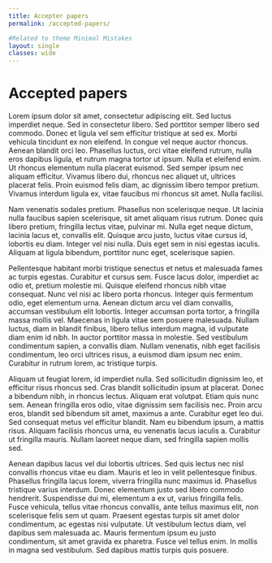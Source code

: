 ```yaml
---
title: Accepter papers
permalink: /accepted-papers/

#Related to theme Minimal Mistakes
layout: single
classes: wide
---
```


# Accepted papers
Lorem ipsum dolor sit amet, consectetur adipiscing elit. Sed luctus imperdiet neque. Sed in consectetur libero. Sed porttitor semper libero sed commodo. Donec et ligula vel sem efficitur tristique at sed ex. Morbi vehicula tincidunt ex non eleifend. In congue vel neque auctor rhoncus. Aenean blandit orci leo. Phasellus luctus, orci vitae eleifend rutrum, nulla eros dapibus ligula, et rutrum magna tortor ut ipsum. Nulla et eleifend enim. Ut rhoncus elementum nulla placerat euismod. Sed semper ipsum nec aliquam efficitur. Vivamus libero dui, rhoncus nec aliquet ut, ultrices placerat felis. Proin euismod felis diam, ac dignissim libero tempor pretium. Vivamus interdum ligula ex, vitae faucibus mi rhoncus sit amet. Nulla facilisi.

Nam venenatis sodales pretium. Phasellus non scelerisque neque. Ut lacinia nulla faucibus sapien scelerisque, sit amet aliquam risus rutrum. Donec quis libero pretium, fringilla lectus vitae, pulvinar mi. Nulla eget neque dictum, lacinia lacus et, convallis elit. Quisque arcu justo, luctus vitae cursus id, lobortis eu diam. Integer vel nisi nulla. Duis eget sem in nisi egestas iaculis. Aliquam at ligula bibendum, porttitor nunc eget, scelerisque sapien.

Pellentesque habitant morbi tristique senectus et netus et malesuada fames ac turpis egestas. Curabitur et cursus sem. Fusce lacus dolor, imperdiet ac odio et, pretium molestie mi. Quisque eleifend rhoncus nibh vitae consequat. Nunc vel nisi ac libero porta rhoncus. Integer quis fermentum odio, eget elementum urna. Aenean dictum arcu vel diam convallis, accumsan vestibulum elit lobortis. Integer accumsan porta tortor, a fringilla massa mollis vel. Maecenas in ligula vitae sem posuere malesuada. Nullam luctus, diam in blandit finibus, libero tellus interdum magna, id vulputate diam enim id nibh. In auctor porttitor massa in molestie. Sed vestibulum condimentum sapien, a convallis diam. Nullam venenatis, nibh eget facilisis condimentum, leo orci ultrices risus, a euismod diam ipsum nec enim. Curabitur in rutrum lorem, ac tristique turpis.

Aliquam ut feugiat lorem, id imperdiet nulla. Sed sollicitudin dignissim leo, et efficitur risus rhoncus sed. Cras blandit sollicitudin ipsum at placerat. Donec a bibendum nibh, in rhoncus lectus. Aliquam erat volutpat. Etiam quis nunc sem. Aenean fringilla eros odio, vitae dignissim sem facilisis nec. Proin arcu eros, blandit sed bibendum sit amet, maximus a ante. Curabitur eget leo dui. Sed consequat metus vel efficitur blandit. Nam eu bibendum ipsum, a mattis risus. Aliquam facilisis rhoncus urna, eu venenatis lacus iaculis a. Curabitur ut fringilla mauris. Nullam laoreet neque diam, sed fringilla sapien mollis sed.

Aenean dapibus lacus vel dui lobortis ultrices. Sed quis lectus nec nisl convallis rhoncus vitae eu diam. Mauris et leo in velit pellentesque finibus. Phasellus fringilla lacus lorem, viverra fringilla nunc maximus id. Phasellus tristique varius interdum. Donec elementum justo sed libero commodo hendrerit. Suspendisse dui mi, elementum a ex ut, varius fringilla felis. Fusce vehicula, tellus vitae rhoncus convallis, ante tellus maximus elit, non scelerisque felis sem ut quam. Praesent egestas turpis sit amet dolor condimentum, ac egestas nisi vulputate. Ut vestibulum lectus diam, vel dapibus sem malesuada ac. Mauris fermentum ipsum eu justo condimentum, sit amet gravida ex pharetra. Fusce vel tellus enim. In mollis in magna sed vestibulum. Sed dapibus mattis turpis quis posuere.